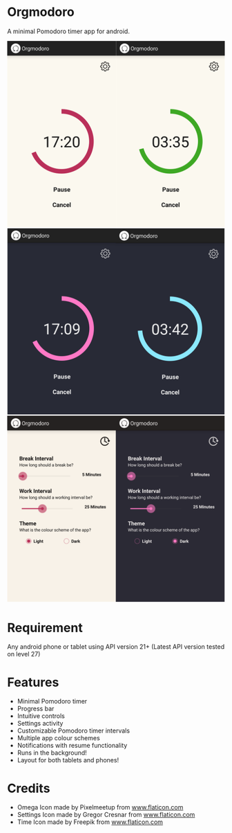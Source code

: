 # Orgmodoro
A minimal Pomodoro timer app for android.

![Light theme: work and break mode](img/lightDemo.png "Light theme: work and break mode")
![Dark theme: work and break mode](img/darkDemo.png "Dark theme: work and break mode")
![Settings activity: light and dark mode](img/settingsDemo.png "Settings acitivty: light and dark mode")

# Requirement
Any android phone or tablet using API version 21+ (Latest API version tested on level 27)

# Features
- Minimal Pomodoro timer
- Progress bar
- Intuitive controls
- Settings activity
- Customizable Pomodoro timer intervals
- Multiple app colour schemes
- Notifications with resume functionality
- Runs in the background!
- Layout for both tablets and phones!

# Credits
 - Omega Icon made by Pixelmeetup from www.flaticon.com
 - Settings Icon made by Gregor Cresnar from www.flaticon.com
 - Time Icon made by Freepik from www.flaticon.com

